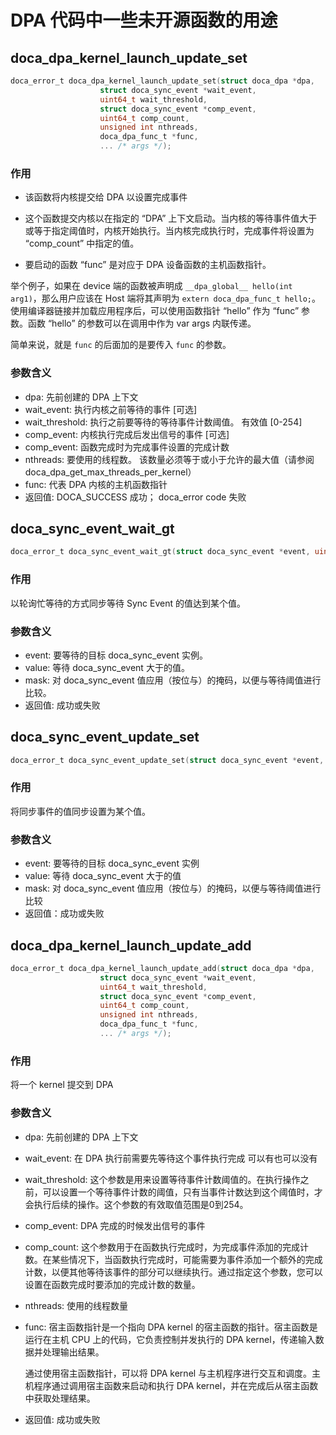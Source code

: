 # DPA 代码中一些未开源函数的用途

## doca_dpa_kernel_launch_update_set

```c
doca_error_t doca_dpa_kernel_launch_update_set(struct doca_dpa *dpa,
				    struct doca_sync_event *wait_event,
				    uint64_t wait_threshold,
				    struct doca_sync_event *comp_event,
				    uint64_t comp_count,
				    unsigned int nthreads,
				    doca_dpa_func_t *func,
				    ... /* args */);
```

### 作用

* 该函数将内核提交给 DPA 以设置完成事件

* 这个函数提交内核以在指定的 “DPA” 上下文启动。当内核的等待事件值大于或等于指定阈值时，内核开始执行。当内核完成执行时，完成事件将设置为 “comp_count” 中指定的值。
* 要启动的函数 “func” 是对应于 DPA 设备函数的主机函数指针。

举个例子，如果在 device 端的函数被声明成 `__dpa_global__ hello(int arg1)`，那么用户应该在 Host 端将其声明为 `extern doca_dpa_func_t hello;`。使用编译器链接并加载应用程序后，可以使用函数指针 “hello” 作为 “func” 参数。函数 “hello” 的参数可以在调用中作为 var args 内联传递。

简单来说，就是 `func` 的后面加的是要传入 `func` 的参数。

### 参数含义

* dpa: 先前创建的 DPA 上下文
* wait_event: 执行内核之前等待的事件 [可选]
* wait_threshold: 执行之前要等待的等待事件计数阈值。 有效值 [0-254]
* comp_event: 内核执行完成后发出信号的事件 [可选]
* comp_event: 函数完成时为完成事件设置的完成计数
* nthreads: 要使用的线程数。 该数量必须等于或小于允许的最大值（请参阅 doca_dpa_get_max_threads_per_kernel）
* func: 代表 DPA 内核的主机函数指针
* 返回值: DOCA_SUCCESS 成功； doca_error code 失败

## doca_sync_event_wait_gt

```c
doca_error_t doca_sync_event_wait_gt(struct doca_sync_event *event, uint64_t value, uint64_t mask);
```

### 作用

以轮询忙等待的方式同步等待 Sync Event 的值达到某个值。

### 参数含义

* event: 要等待的目标 doca_sync_event 实例。
* value: 等待 doca_sync_event 大于的值。
* mask: 对 doca_sync_event 值应用（按位与）的掩码，以便与等待阈值进行比较。
* 返回值: 成功或失败

## doca_sync_event_update_set

```c
doca_error_t doca_sync_event_update_set(struct doca_sync_event *event, uint64_t value);
```

### 作用

将同步事件的值同步设置为某个值。

### 参数含义

* event: 要等待的目标 doca_sync_event 实例
* value: 等待 doca_sync_event 大于的值
* mask: 对 doca_sync_event 值应用（按位与）的掩码，以便与等待阈值进行比较
* 返回值：成功或失败

## doca_dpa_kernel_launch_update_add

```c
doca_error_t doca_dpa_kernel_launch_update_add(struct doca_dpa *dpa,
				    struct doca_sync_event *wait_event,
				    uint64_t wait_threshold,
				    struct doca_sync_event *comp_event,
				    uint64_t comp_count,
				    unsigned int nthreads,
				    doca_dpa_func_t *func,
				    ... /* args */);
```

### 作用

将一个 kernel 提交到 DPA

### 参数含义

* dpa: 先前创建的 DPA 上下文

* wait_event: 在 DPA 执行前需要先等待这个事件执行完成 可以有也可以没有

* wait_threshold: 这个参数是用来设置等待事件计数阈值的。在执行操作之前，可以设置一个等待事件计数的阈值，只有当事件计数达到这个阈值时，才会执行后续的操作。这个参数的有效取值范围是0到254。

* comp_event: DPA 完成的时候发出信号的事件

* comp_count: 这个参数用于在函数执行完成时，为完成事件添加的完成计数。在某些情况下，当函数执行完成时，可能需要为事件添加一个额外的完成计数，以便其他等待该事件的部分可以继续执行。通过指定这个参数，您可以设置在函数完成时要添加的完成计数的数量。

* nthreads: 使用的线程数量

* func: 宿主函数指针是一个指向 DPA kernel 的宿主函数的指针。宿主函数是运行在主机 CPU 上的代码，它负责控制并发执行的 DPA kernel，传递输入数据并处理输出结果。


  通过使用宿主函数指针，可以将 DPA kernel 与主机程序进行交互和调度。主机程序通过调用宿主函数来启动和执行 DPA kernel，并在完成后从宿主函数中获取处理结果。

* 返回值: 成功或失败


